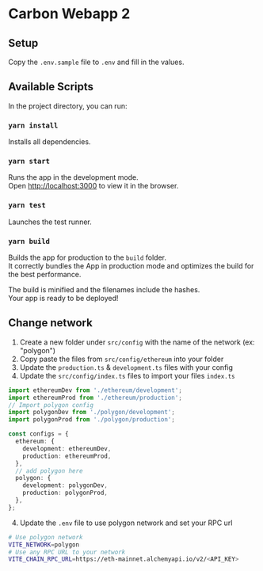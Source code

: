 # Carbon Webapp 2

## Setup

Copy the `.env.sample` file to `.env` and fill in the values.

## Available Scripts

In the project directory, you can run:

### `yarn install`

Installs all dependencies.

### `yarn start`

Runs the app in the development mode.\
Open [http://localhost:3000](http://localhost:3000) to view it in the browser.


### `yarn test`

Launches the test runner.

### `yarn build`

Builds the app for production to the `build` folder.\
It correctly bundles the App in production mode and optimizes the build for the best performance.

The build is minified and the filenames include the hashes.\
Your app is ready to be deployed!

## Change network
1. Create a new folder under `src/config` with the name of the network (ex: "polygon")
2. Copy paste the files from `src/config/ethereum` into your folder
3. Update the `production.ts` & `development.ts` files with your config
3. Update the `src/config/index.ts` files to import your files
`index.ts`
```typescript
import ethereumDev from './ethereum/development';
import ethereumProd from './ethereum/production';
// Import polygon config
import polygonDev from './polygon/development';
import polygonProd from './polygon/production';

const configs = {
  ethereum: {
    development: ethereumDev,
    production: ethereumProd,
  },
  // add polygon here
  polygon: {
    development: polygonDev,
    production: polygonProd,
  },
};
```
4. Update the `.env` file to use polygon network and set your RPC url
```bash
# Use polygon network
VITE_NETWORK=polygon
# Use any RPC URL to your network
VITE_CHAIN_RPC_URL=https://eth-mainnet.alchemyapi.io/v2/<API_KEY>
```
